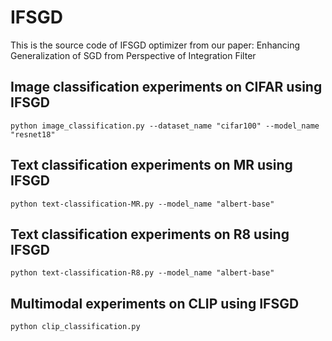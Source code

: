 # IFSGD
This is the source code of IFSGD optimizer from our paper: Enhancing Generalization of SGD from Perspective of Integration Filter

## Image classification experiments on CIFAR using IFSGD
```shell
python image_classification.py --dataset_name "cifar100" --model_name "resnet18"
```

## Text classification experiments on MR using IFSGD
```shell
python text-classification-MR.py --model_name "albert-base"
```

## Text classification experiments on R8 using IFSGD
```shell
python text-classification-R8.py --model_name "albert-base"
```

## Multimodal experiments on CLIP using IFSGD
```shell
python clip_classification.py
```
